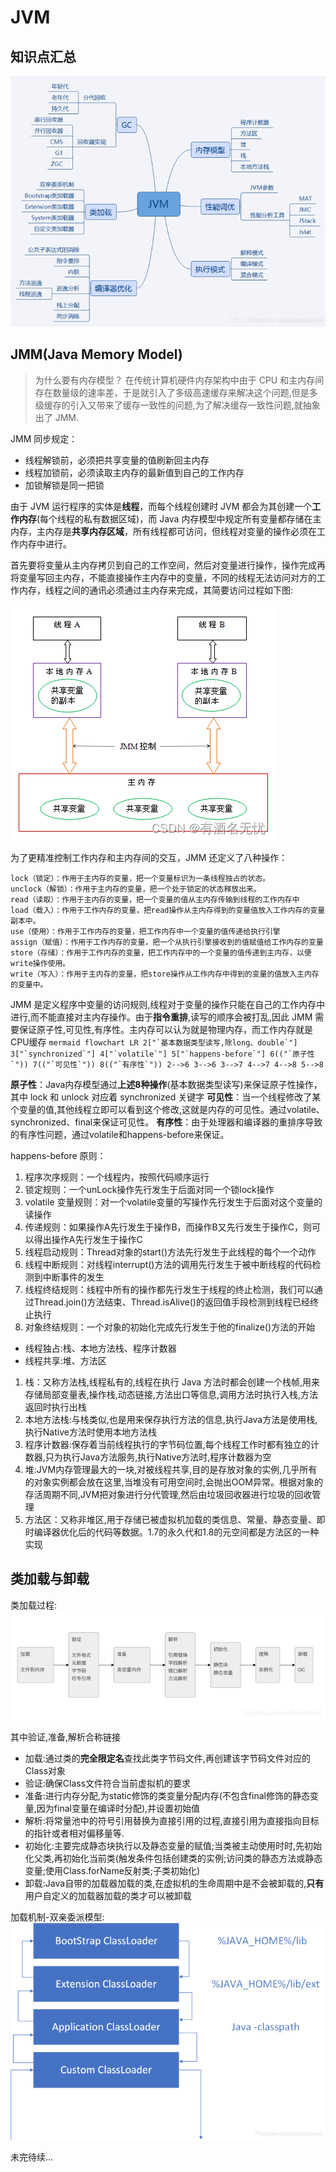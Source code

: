 # JVM

## 知识点汇总

![](./images/20250709_171125_359.png)

## JMM(Java Memory Model)
> 为什么要有内存模型？
> 在传统计算机硬件内存架构中由于 CPU 和主内存间存在数量级的速率差，于是就引入了多级高速缓存来解决这个问题,但是多级缓存的引入又带来了缓存一致性的问题,为了解决缓存一致性问题,就抽象出了 JMM.

JMM 同步规定：
- 线程解锁前，必须把共享变量的值刷新回主内存
- 线程加锁前，必须读取主内存的最新值到自己的工作内存
- 加锁解锁是同一把锁

由于 JVM 运行程序的实体是**线程**，而每个线程创建时 JVM 都会为其创建一个**工作内存**(每个线程的私有数据区域)，而 Java 内存模型中规定所有变量都存储在主内存，主内存是**共享内存区域**，所有线程都可访问，但线程对变量的操作必须在工作内存中进行。

首先要将变量从主内存拷贝到自己的工作空间，然后对变量进行操作，操作完成再将变量写回主内存，不能直接操作主内存中的变量，不同的线程无法访问对方的工作内存，线程之间的通讯必须通过主内存来完成，其简要访问过程如下图:

![](./images/20250709_235338_942.png)

为了更精准控制工作内存和主内存间的交互，JMM 还定义了八种操作：

```text
lock（锁定）：作用于主内存的变量，把一个变量标识为一条线程独占的状态。
unclock（解锁）：作用于主内存的变量，把一个处于锁定的状态释放出来。
read（读取）：作用于主内存的变量，把一个变量的值从主内存传输到线程的工作内存中
load（载入）：作用于工作内存的变量，把read操作从主内存得到的变量值放入工作内存的变量副本中。
use（使用）：作用于工作内存的变量，把工作内存中一个变量的值传递给执行引擎
assign（赋值）：作用于工作内存的变量，把一个从执行引擎接收到的值赋值给工作内存的变量
store（存储）：作用于工作内存的变量，把工作内存中的一个变量的值传递到主内存，以便write操作使用。
write（写入）：作用于主内存的变量，把store操作从工作内存中得到的变量的值放入主内存的变量中。
```

JMM 是定义程序中变量的访问规则,线程对于变量的操作只能在自己的工作内存中进行,而不能直接对主内存操作。由于**指令重排**,读写的顺序会被打乱,因此 JMM 需要保证原子性,可见性,有序性。主内存可以认为就是物理内存，而工作内存就是CPU缓存
    ```mermaid
    flowchart LR
    2["`基本数据类型读写,除long、double`"]
    3["`synchronized`"]
    4["`volatile`"]
    5["`happens-before`"]
    6(("`原子性`"))
    7(("`可见性`"))
    8(("`有序性`"))
    2-->6
    3-->6
    3-->7
    4-->7
    4-->8
    5-->8
    ```

**原子性**：Java内存模型通过**上述8种操作**(基本数据类型读写)来保证原子性操作，其中 lock 和 unlock 对应着 synchronized 关键字
**可见性**：当一个线程修改了某个变量的值,其他线程立即可以看到这个修改,这就是内存的可见性。通过volatile、synchronized、final来保证可见性。
**有序性**：由于处理器和编译器的重排序导致的有序性问题，通过volatile和happens-before来保证。

happens-before 原则：
1. 程序次序规则：一个线程内，按照代码顺序运行
2. 锁定规则：一个unLock操作先行发生于后面对同一个锁lock操作
3. volatile 变量规则：对一个volatile变量的写操作先行发生于后面对这个变量的读操作
4. 传递规则：如果操作A先行发生于操作B，而操作B又先行发生于操作C，则可以得出操作A先行发生于操作C
5. 线程启动规则：Thread对象的start()方法先行发生于此线程的每个一个动作
6. 线程中断规则：对线程interrupt()方法的调用先行发生于被中断线程的代码检测到中断事件的发生
7. 线程终结规则：线程中所有的操作都先行发生于线程的终止检测，我们可以通过Thread.join()方法结束、Thread.isAlive()的返回值手段检测到线程已经终止执行
8. 对象终结规则：一个对象的初始化完成先行发生于他的finalize()方法的开始


- 线程独占:栈、本地方法栈、程序计数器 
- 线程共享:堆、方法区

1. 栈：又称方法栈,线程私有的,线程在执行 Java 方法时都会创建一个栈帧,用来存储局部变量表,操作栈,动态链接,方法出口等信息,调用方法时执行入栈,方法返回时执行出栈
2. 本地方法栈:与栈类似,也是用来保存执行方法的信息,执行Java方法是使用栈,执行Native方法时使用本地方法栈
3. 程序计数器:保存着当前线程执行的字节码位置,每个线程工作时都有独立的计数器,只为执行Java方法服务,执行Native方法时,程序计数器为空
4. 堆:JVM内存管理最大的一块,对被线程共享,目的是存放对象的实例,几乎所有的对象实例都会放在这里,当堆没有可用空间时,会抛出OOM异常。根据对象的存活周期不同,JVM把对象进行分代管理,然后由垃圾回收器进行垃圾的回收管理
5. 方法区：又称非堆区,用于存储已被虚拟机加载的类信息、常量、静态变量、即时编译器优化后的代码等数据。1.7的永久代和1.8的元空间都是方法区的一种实现

## 类加载与卸载
类加载过程:
![](./images/20250710_003751_216.png)

其中验证,准备,解析合称链接

- 加载:通过类的**完全限定名**查找此类字节码文件,再创建该字节码文件对应的Class对象
- 验证:确保Class文件符合当前虚拟机的要求
- 准备:进行内存分配,为static修饰的类变量分配内存(不包含final修饰的静态变量,因为final变量在编译时分配),并设置初始值
- 解析:将常量池中的符号引用替换为直接引用的过程,直接引用为直接指向目标的指针或者相对偏移量等.
- 初始化:主要完成静态块执行以及静态变量的赋值;当类被主动使用时时,先初始化父类,再初始化当前类(触发条件包括创建类的实例;访问类的静态方法或静态变量;使用Class.forName反射类;子类初始化)
- 卸载:Java自带的加载器加载的类,在虚拟机的生命周期中是不会被卸载的,**只有**用户自定义的加载器加载的类才可以被卸载

加载机制-双亲委派模型:
![](./images/20250710_005111_738.png)


未完待续...
